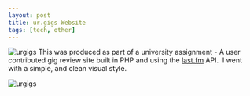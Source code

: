 ```yaml
---
layout: post
title: ur.gigs Website
tags: [tech, other]
---
```


![urgigs](/assets/urgigshome.jpg)
This was produced as part of a university assignment - A user contributed gig review site built in PHP and using the <a href="http://www.last.fm/api" rel="external nofollow">last.fm</a> API.  I went with a simple, and clean visual style.

![urgigs](/assets/urgigsartists.jpg)